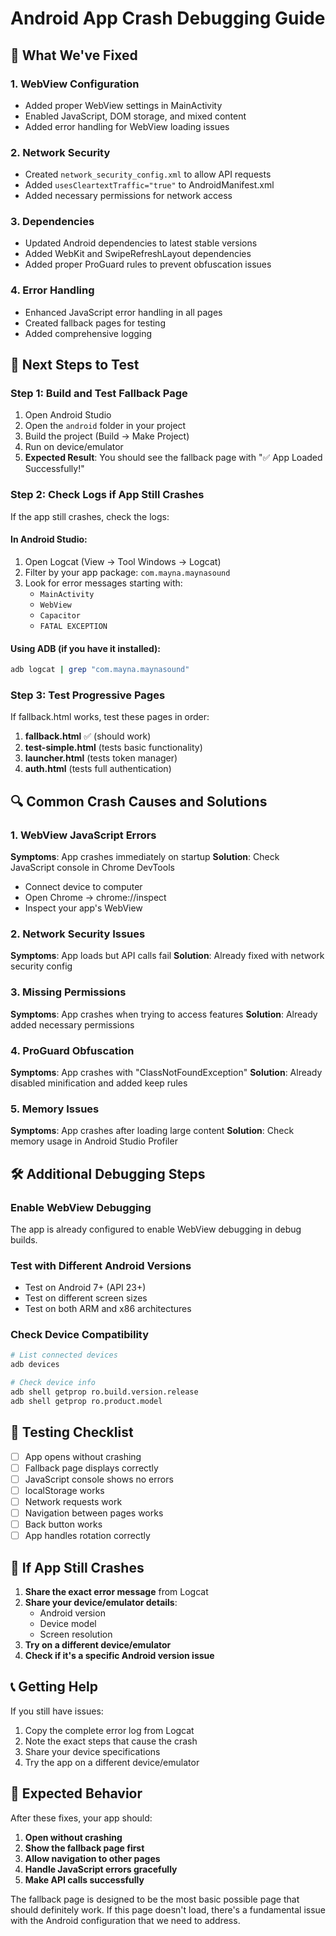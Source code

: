# Android App Crash Debugging Guide

## 🔧 What We've Fixed

### 1. **WebView Configuration**
- Added proper WebView settings in MainActivity
- Enabled JavaScript, DOM storage, and mixed content
- Added error handling for WebView loading issues

### 2. **Network Security**
- Created `network_security_config.xml` to allow API requests
- Added `usesCleartextTraffic="true"` to AndroidManifest.xml
- Added necessary permissions for network access

### 3. **Dependencies**
- Updated Android dependencies to latest stable versions
- Added WebKit and SwipeRefreshLayout dependencies
- Added proper ProGuard rules to prevent obfuscation issues

### 4. **Error Handling**
- Enhanced JavaScript error handling in all pages
- Created fallback pages for testing
- Added comprehensive logging

## 🚀 Next Steps to Test

### Step 1: Build and Test Fallback Page
1. Open Android Studio
2. Open the `android` folder in your project
3. Build the project (Build → Make Project)
4. Run on device/emulator
5. **Expected Result**: You should see the fallback page with "✅ App Loaded Successfully!"

### Step 2: Check Logs if App Still Crashes
If the app still crashes, check the logs:

#### In Android Studio:
1. Open Logcat (View → Tool Windows → Logcat)
2. Filter by your app package: `com.mayna.maynasound`
3. Look for error messages starting with:
   - `MainActivity`
   - `WebView`
   - `Capacitor`
   - `FATAL EXCEPTION`

#### Using ADB (if you have it installed):
```bash
adb logcat | grep "com.mayna.maynasound"
```

### Step 3: Test Progressive Pages
If fallback.html works, test these pages in order:

1. **fallback.html** ✅ (should work)
2. **test-simple.html** (tests basic functionality)
3. **launcher.html** (tests token manager)
4. **auth.html** (tests full authentication)

## 🔍 Common Crash Causes and Solutions

### 1. **WebView JavaScript Errors**
**Symptoms**: App crashes immediately on startup
**Solution**: Check JavaScript console in Chrome DevTools
- Connect device to computer
- Open Chrome → chrome://inspect
- Inspect your app's WebView

### 2. **Network Security Issues**
**Symptoms**: App loads but API calls fail
**Solution**: Already fixed with network security config

### 3. **Missing Permissions**
**Symptoms**: App crashes when trying to access features
**Solution**: Already added necessary permissions

### 4. **ProGuard Obfuscation**
**Symptoms**: App crashes with "ClassNotFoundException"
**Solution**: Already disabled minification and added keep rules

### 5. **Memory Issues**
**Symptoms**: App crashes after loading large content
**Solution**: Check memory usage in Android Studio Profiler

## 🛠️ Additional Debugging Steps

### Enable WebView Debugging
The app is already configured to enable WebView debugging in debug builds.

### Test with Different Android Versions
- Test on Android 7+ (API 23+)
- Test on different screen sizes
- Test on both ARM and x86 architectures

### Check Device Compatibility
```bash
# List connected devices
adb devices

# Check device info
adb shell getprop ro.build.version.release
adb shell getprop ro.product.model
```

## 📱 Testing Checklist

- [ ] App opens without crashing
- [ ] Fallback page displays correctly
- [ ] JavaScript console shows no errors
- [ ] localStorage works
- [ ] Network requests work
- [ ] Navigation between pages works
- [ ] Back button works
- [ ] App handles rotation correctly

## 🚨 If App Still Crashes

1. **Share the exact error message** from Logcat
2. **Share your device/emulator details**:
   - Android version
   - Device model
   - Screen resolution
3. **Try on a different device/emulator**
4. **Check if it's a specific Android version issue**

## 📞 Getting Help

If you still have issues:
1. Copy the complete error log from Logcat
2. Note the exact steps that cause the crash
3. Share your device specifications
4. Try the app on a different device/emulator

## 🎯 Expected Behavior

After these fixes, your app should:
1. **Open without crashing**
2. **Show the fallback page first**
3. **Allow navigation to other pages**
4. **Handle JavaScript errors gracefully**
5. **Make API calls successfully**

The fallback page is designed to be the most basic possible page that should definitely work. If this page doesn't load, there's a fundamental issue with the Android configuration that we need to address.










